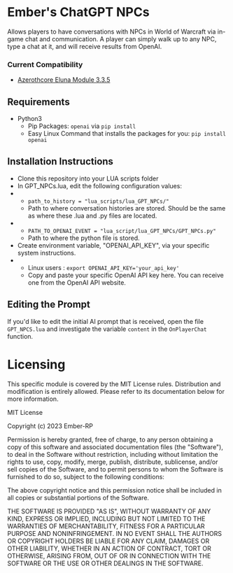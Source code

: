 # Ember's ChatGPT NPCs
Allows players to have conversations with NPCs in World of Warcraft via in-game chat and communication. A player can simply walk up to any NPC, type a chat at it, and will receive results from OpenAI.

### Current Compatibility
- [Azerothcore Eluna Module 3.3.5](https://github.com/azerothcore/mod-eluna)

## Requirements
- Python3
   - Pip Packages: `openai` via `pip install`
   - Easy Linux Command that installs the packages for you: `pip install openai`

## Installation Instructions
- Clone this repository into your LUA scripts folder
- In GPT_NPCs.lua, edit the following configuration values:
- - `path_to_history = "lua_scripts/lua_GPT_NPCs/"`
  - Path to where conversation histories are stored. Should be the same as where these .lua and .py files are located.
- - `PATH_TO_OPENAI_EVENT = "lua_script/lua_GPT_NPCs/GPT_NPCs.py"`
  - Path to where the python file is stored.
- Create environment variable, "OPENAI_API_KEY", via your specific system instructions.
- - Linux users : `export OPENAI_API_KEY='your_api_key'`
  - Copy and paste your specific OpenAI API key here. You can receive one from the OpenAI API website.

## Editing the Prompt
If you'd like to edit the initial AI prompt that is received, open the file `GPT_NPCS.lua` and investigate the variable `content` in the `OnPlayerChat` function.

# Licensing
This specific module is covered by the MIT License rules. Distribution and modification is entirely allowed. Please refer to its documentation below for more information.

MIT License

Copyright (c) 2023 Ember-RP

Permission is hereby granted, free of charge, to any person obtaining a copy
of this software and associated documentation files (the "Software"), to deal
in the Software without restriction, including without limitation the rights
to use, copy, modify, merge, publish, distribute, sublicense, and/or sell
copies of the Software, and to permit persons to whom the Software is
furnished to do so, subject to the following conditions:

The above copyright notice and this permission notice shall be included in all
copies or substantial portions of the Software.

THE SOFTWARE IS PROVIDED "AS IS", WITHOUT WARRANTY OF ANY KIND, EXPRESS OR
IMPLIED, INCLUDING BUT NOT LIMITED TO THE WARRANTIES OF MERCHANTABILITY,
FITNESS FOR A PARTICULAR PURPOSE AND NONINFRINGEMENT. IN NO EVENT SHALL THE
AUTHORS OR COPYRIGHT HOLDERS BE LIABLE FOR ANY CLAIM, DAMAGES OR OTHER
LIABILITY, WHETHER IN AN ACTION OF CONTRACT, TORT OR OTHERWISE, ARISING FROM,
OUT OF OR IN CONNECTION WITH THE SOFTWARE OR THE USE OR OTHER DEALINGS IN THE
SOFTWARE.
